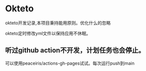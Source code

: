 # Okteto

okteto开发记录,本项目秉持能用原则。优化什么的忽略



okteto定时修改yml文件以保持应用不休眠。



## 听过github action不开发，计划任务也会停止。

可以使用peaceiris/actions-gh-pages试试。每次运行push到main